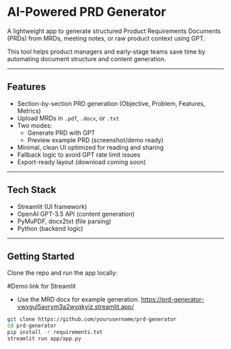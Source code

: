 # AI-Powered PRD Generator

A lightweight app to generate structured Product Requirements Documents (PRDs) from MRDs, meeting notes, or raw product context using GPT.

This tool helps product managers and early-stage teams save time by automating document structure and content generation.

---

## Features

- Section-by-section PRD generation (Objective, Problem, Features, Metrics)
- Upload MRDs in `.pdf`, `.docx`, or `.txt`
- Two modes:
  - Generate PRD with GPT
  - Preview example PRD (screenshot/demo ready)
- Minimal, clean UI optimized for reading and sharing
- Fallback logic to avoid GPT rate limit issues
- Export-ready layout (download coming soon)

---

## Tech Stack

- Streamlit (UI framework)
- OpenAI GPT-3.5 API (content generation)
- PyMuPDF, docx2txt (file parsing)
- Python (backend logic)

---

## Getting Started
Clone the repo and run the app locally:

#Demo link for Streamlit
- Use the MRD docx for example generation.
https://prd-generator-vwvgul5avrym3a2wyqkyiz.streamlit.app/


```bash
git clone https://github.com/yourusername/prd-generator
cd prd-generator
pip install -r requirements.txt
streamlit run app/app.py
